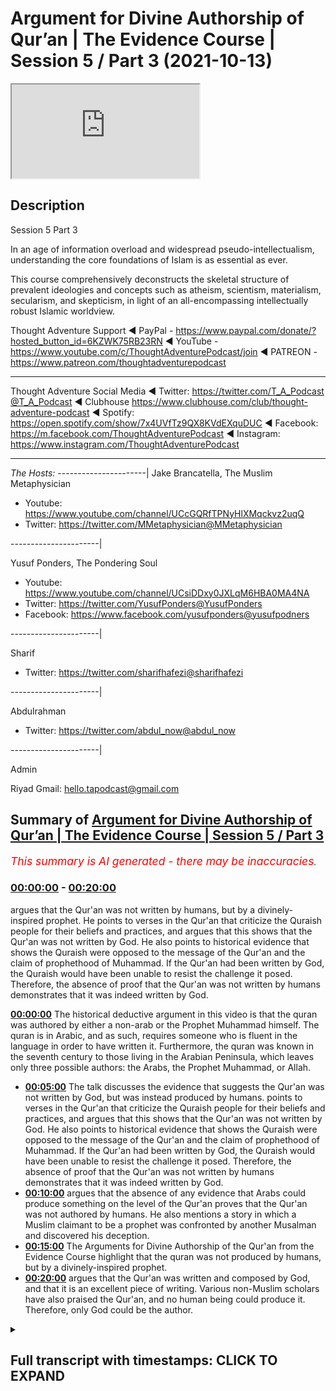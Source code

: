 # Argument for Divine Authorship of Qur’an | The Evidence Course | Session 5 / Part 3 (2021-10-13)

<iframe loading='lazy' src='https://www.youtube.com/embed/cVNx4Ubq1Dw'></iframe>

## Description

Session 5 Part 3

In an age of information overload and widespread pseudo-intellectualism, understanding the core foundations of Islam is as essential as ever. 

This course comprehensively deconstructs the skeletal structure of prevalent ideologies and concepts such as atheism, scientism, materialism, secularism, and skepticism, in light of an all-encompassing intellectually robust Islamic worldview.

Thought Adventure Support
◄ PayPal - https://www.paypal.com/donate/?hosted_button_id=6KZWK75RB23RN 
◄ YouTube - https://www.youtube.com/c/ThoughtAdventurePodcast/join
◄ PATREON - https://www.patreon.com/thoughtadventurepodcast
____________________________________________________________________

Thought Adventure Social Media
◄ Twitter: https://twitter.com/T_A_Podcast​​@T_A_Podcast
◄ Clubhouse https://www.clubhouse.com/club/thought-adventure-podcast
◄ Spotify: https://open.spotify.com/show/7x4UVfTz9QX8KVdEXquDUC
◄ Facebook: https://m.facebook.com/ThoughtAdventurePodcast
◄ Instagram: https://www.instagram.com/ThoughtAdventurePodcast​

----------------------------------------------------------------

*The Hosts:*
----------------------|
Jake Brancatella, The Muslim Metaphysician

- Youtube: https://www.youtube.com/channel/UCcGQRfTPNyHlXMqckvz2uqQ
- Twitter:  https://twitter.com/MMetaphysician​​@MMetaphysician

----------------------|

Yusuf Ponders, The Pondering Soul

- Youtube: https://www.youtube.com/channel/UCsiDDxy0JXLqM6HBA0MA4NA
- Twitter: https://twitter.com/YusufPonders​​@YusufPonders
- Facebook: https://www.facebook.com/yusufponders​@yusufpodners

----------------------|

Sharif

- Twitter: https://twitter.com/sharifhafezi​​@sharifhafezi

----------------------|

Abdulrahman

- Twitter: https://twitter.com/abdul_now​@abdul_now

----------------------|

Admin

Riyad 
Gmail: hello.tapodcast@gmail.com

## Summary of [Argument for Divine Authorship of Qur’an | The Evidence Course | Session 5 / Part 3](https://www.youtube.com/watch?v=cVNx4Ubq1Dw)


*<span style="color:red; font-size:125%">This summary is AI generated - there may be inaccuracies</span>. [](/)*

### [00:00:00](https://www.youtube.com/watch?v=cVNx4Ubq1Dw&t=0) - [00:20:00](https://www.youtube.com/watch?v=cVNx4Ubq1Dw&t=1200)

argues that the Qur'an was not written by humans, but by a divinely-inspired prophet. He points to verses in the Qur'an that criticize the Quraish people for their beliefs and practices, and argues that this shows that the Qur'an was not written by God. He also points to historical evidence that shows the Quraish were opposed to the message of the Qur'an and the claim of prophethood of Muhammad. If the Qur'an had been written by God, the Quraish would have been unable to resist the challenge it posed. Therefore, the absence of proof that the Qur'an was not written by humans demonstrates that it was indeed written by God.

**[00:00:00](https://www.youtube.com/watch?v=cVNx4Ubq1Dw&t=0)** The historical deductive argument in this video is that the quran was authored by either a non-arab or the Prophet Muhammad himself. The quran is in Arabic, and as such, requires someone who is fluent in the language in order to have written it. Furthermore, the quran was known in the seventh century to those living in the Arabian Peninsula, which leaves only three possible authors: the Arabs, the Prophet Muhammad, or Allah.
* **[00:05:00](https://www.youtube.com/watch?v=cVNx4Ubq1Dw&t=300)** The talk discusses the evidence that suggests the Qur'an was not written by God, but was instead produced by humans. points to verses in the Qur'an that criticize the Quraish people for their beliefs and practices, and argues that this shows that the Qur'an was not written by God. He also points to historical evidence that shows the Quraish were opposed to the message of the Qur'an and the claim of prophethood of Muhammad. If the Qur'an had been written by God, the Quraish would have been unable to resist the challenge it posed. Therefore, the absence of proof that the Qur'an was not written by humans demonstrates that it was indeed written by God.
* **[00:10:00](https://www.youtube.com/watch?v=cVNx4Ubq1Dw&t=600)** argues that the absence of any evidence that Arabs could produce something on the level of the Qur'an proves that the Qur'an was not authored by humans. He also mentions a story in which a Muslim claimant to be a prophet was confronted by another Musalman and discovered his deception.
* **[00:15:00](https://www.youtube.com/watch?v=cVNx4Ubq1Dw&t=900)** The Arguments for Divine Authorship of the Qur'an from the Evidence Course highlight that the quran was not produced by humans, but by a divinely-inspired prophet.
* **[00:20:00](https://www.youtube.com/watch?v=cVNx4Ubq1Dw&t=1200)** argues that the Qur'an was written and composed by God, and that it is an excellent piece of writing. Various non-Muslim scholars have also praised the Qur'an, and no human being could produce it. Therefore, only God could be the author.

<details><summary><h2>Full transcript with timestamps: CLICK TO EXPAND</h2></summary>

[0:00:14](https://youtu.be/cVNx4Ubq1Dw?t=14) we're going to look at the historical  
[0:00:16](https://youtu.be/cVNx4Ubq1Dw?t=16) deductive arguments understanding who  
[0:00:19](https://youtu.be/cVNx4Ubq1Dw?t=19) could have been the author of the quran  
[0:00:22](https://youtu.be/cVNx4Ubq1Dw?t=22) so one question that may remain  
[0:00:25](https://youtu.be/cVNx4Ubq1Dw?t=25) is whether the assessment of the quranic  
[0:00:26](https://youtu.be/cVNx4Ubq1Dw?t=26) linguistic mural miracle the marajasa  
[0:00:30](https://youtu.be/cVNx4Ubq1Dw?t=30) can be ascertained by a non-arabic  
[0:00:32](https://youtu.be/cVNx4Ubq1Dw?t=32) speaker  
[0:00:33](https://youtu.be/cVNx4Ubq1Dw?t=33) so in the previous video we explained in  
[0:00:35](https://youtu.be/cVNx4Ubq1Dw?t=35) a little detail  
[0:00:37](https://youtu.be/cVNx4Ubq1Dw?t=37) briefly covering the subject area about  
[0:00:39](https://youtu.be/cVNx4Ubq1Dw?t=39) how there are objective ways to analyze  
[0:00:42](https://youtu.be/cVNx4Ubq1Dw?t=42) the quranic composition but ultimately  
[0:00:45](https://youtu.be/cVNx4Ubq1Dw?t=45) this can only be assessed by those who  
[0:00:46](https://youtu.be/cVNx4Ubq1Dw?t=46) are capable in arabic language  
[0:00:49](https://youtu.be/cVNx4Ubq1Dw?t=49) so now we want to look at this  
[0:00:51](https://youtu.be/cVNx4Ubq1Dw?t=51) from a historical deductive argument in  
[0:00:54](https://youtu.be/cVNx4Ubq1Dw?t=54) order to demonstrate from a historical  
[0:00:57](https://youtu.be/cVNx4Ubq1Dw?t=57) analysis that the quran was truly a  
[0:00:59](https://youtu.be/cVNx4Ubq1Dw?t=59) revelation from allah  
[0:01:02](https://youtu.be/cVNx4Ubq1Dw?t=62) and that therefore a non-arab can look  
[0:01:04](https://youtu.be/cVNx4Ubq1Dw?t=64) at the history and understand and come  
[0:01:06](https://youtu.be/cVNx4Ubq1Dw?t=66) to the conclusion that this is indeed a  
[0:01:09](https://youtu.be/cVNx4Ubq1Dw?t=69) sign or miracle from allah  
[0:01:12](https://youtu.be/cVNx4Ubq1Dw?t=72) the essence of this argument is summed  
[0:01:14](https://youtu.be/cVNx4Ubq1Dw?t=74) up by understanding that and this is  
[0:01:17](https://youtu.be/cVNx4Ubq1Dw?t=77) really important  
[0:01:18](https://youtu.be/cVNx4Ubq1Dw?t=78) if you have will to perform an action so  
[0:01:21](https://youtu.be/cVNx4Ubq1Dw?t=81) if you have this intention this desire  
[0:01:23](https://youtu.be/cVNx4Ubq1Dw?t=83) this drive to perform the action if you  
[0:01:25](https://youtu.be/cVNx4Ubq1Dw?t=85) have the will to perform an action  
[0:01:27](https://youtu.be/cVNx4Ubq1Dw?t=87) and secondly  
[0:01:29](https://youtu.be/cVNx4Ubq1Dw?t=89) you have the capability of doing the  
[0:01:32](https://youtu.be/cVNx4Ubq1Dw?t=92) action  
[0:01:33](https://youtu.be/cVNx4Ubq1Dw?t=93) then what will inevitably follow  
[0:01:36](https://youtu.be/cVNx4Ubq1Dw?t=96) the action so if you have will plus  
[0:01:38](https://youtu.be/cVNx4Ubq1Dw?t=98) capability equals the action that's the  
[0:01:40](https://youtu.be/cVNx4Ubq1Dw?t=100) point that you know we need to remember  
[0:01:42](https://youtu.be/cVNx4Ubq1Dw?t=102) and think about throughout this video  
[0:01:45](https://youtu.be/cVNx4Ubq1Dw?t=105) we know that the quran  
[0:01:48](https://youtu.be/cVNx4Ubq1Dw?t=108) was the first was first known to  
[0:01:49](https://youtu.be/cVNx4Ubq1Dw?t=109) humanity in the seventh century so you  
[0:01:51](https://youtu.be/cVNx4Ubq1Dw?t=111) know if we go back every generation from  
[0:01:53](https://youtu.be/cVNx4Ubq1Dw?t=113) our generation people mentioned the  
[0:01:55](https://youtu.be/cVNx4Ubq1Dw?t=115) quran  
[0:01:56](https://youtu.be/cVNx4Ubq1Dw?t=116) previous one the previous one and so on  
[0:01:58](https://youtu.be/cVNx4Ubq1Dw?t=118) so forth and you go back throughout the  
[0:02:00](https://youtu.be/cVNx4Ubq1Dw?t=120) whole of the centuries they all referred  
[0:02:02](https://youtu.be/cVNx4Ubq1Dw?t=122) to a book that the muslims believed in  
[0:02:03](https://youtu.be/cVNx4Ubq1Dw?t=123) called the quran up until the 7th  
[0:02:05](https://youtu.be/cVNx4Ubq1Dw?t=125) century you go before the seventh  
[0:02:07](https://youtu.be/cVNx4Ubq1Dw?t=127) century no mention of quran after the  
[0:02:09](https://youtu.be/cVNx4Ubq1Dw?t=129) seventh century they start to mention  
[0:02:10](https://youtu.be/cVNx4Ubq1Dw?t=130) the quran  
[0:02:12](https://youtu.be/cVNx4Ubq1Dw?t=132) so the question is secondly we also know  
[0:02:15](https://youtu.be/cVNx4Ubq1Dw?t=135) that the quran was known to the people  
[0:02:17](https://youtu.be/cVNx4Ubq1Dw?t=137) of the arabian peninsula in peninsula in  
[0:02:20](https://youtu.be/cVNx4Ubq1Dw?t=140) the second in the seventh century  
[0:02:23](https://youtu.be/cVNx4Ubq1Dw?t=143) so we have ample air testimonial  
[0:02:25](https://youtu.be/cVNx4Ubq1Dw?t=145) evidence to demonstrate you know  
[0:02:27](https://youtu.be/cVNx4Ubq1Dw?t=147) historical evidence narrations you know  
[0:02:30](https://youtu.be/cVNx4Ubq1Dw?t=150) even written evidence that the quran in  
[0:02:33](https://youtu.be/cVNx4Ubq1Dw?t=153) the seventh century was revealed or was  
[0:02:35](https://youtu.be/cVNx4Ubq1Dw?t=155) was known to those people in the arabian  
[0:02:37](https://youtu.be/cVNx4Ubq1Dw?t=157) peninsula so the question we're going to  
[0:02:40](https://youtu.be/cVNx4Ubq1Dw?t=160) look at is in the seventh century  
[0:02:44](https://youtu.be/cVNx4Ubq1Dw?t=164) in the arab arabian peninsula the hijas  
[0:02:47](https://youtu.be/cVNx4Ubq1Dw?t=167) who could have been the possible author  
[0:02:49](https://youtu.be/cVNx4Ubq1Dw?t=169) of the quran  
[0:02:50](https://youtu.be/cVNx4Ubq1Dw?t=170) well we have four possible authors  
[0:02:52](https://youtu.be/cVNx4Ubq1Dw?t=172) one it could be a non-arab  
[0:02:55](https://youtu.be/cVNx4Ubq1Dw?t=175) or the non-arabs  
[0:02:57](https://youtu.be/cVNx4Ubq1Dw?t=177) secondly it could be the arabs who  
[0:02:59](https://youtu.be/cVNx4Ubq1Dw?t=179) produced the quran  
[0:03:00](https://youtu.be/cVNx4Ubq1Dw?t=180) thirdly it could be the prophet muhammad  
[0:03:02](https://youtu.be/cVNx4Ubq1Dw?t=182) sallallahu alaihi wasallam or fourthly  
[0:03:06](https://youtu.be/cVNx4Ubq1Dw?t=186) it could be allah  
[0:03:08](https://youtu.be/cVNx4Ubq1Dw?t=188) these are the only four possible authors  
[0:03:10](https://youtu.be/cVNx4Ubq1Dw?t=190) of the quran within the seventh century  
[0:03:13](https://youtu.be/cVNx4Ubq1Dw?t=193) in the arabian peninsula  
[0:03:15](https://youtu.be/cVNx4Ubq1Dw?t=195) where we can easily discount that the  
[0:03:17](https://youtu.be/cVNx4Ubq1Dw?t=197) non-arabs could have been the author of  
[0:03:19](https://youtu.be/cVNx4Ubq1Dw?t=199) the quran the quran is in arabic and  
[0:03:22](https://youtu.be/cVNx4Ubq1Dw?t=202) thus requires someone who is aware of  
[0:03:24](https://youtu.be/cVNx4Ubq1Dw?t=204) the arabic language is an obvious point  
[0:03:26](https://youtu.be/cVNx4Ubq1Dw?t=206) plus living in the arabian peninsula in  
[0:03:29](https://youtu.be/cVNx4Ubq1Dw?t=209) the 7th century so a non-arab by  
[0:03:31](https://youtu.be/cVNx4Ubq1Dw?t=211) definition who doesn't know arabic yeah  
[0:03:33](https://youtu.be/cVNx4Ubq1Dw?t=213) will not be the author of this the quran  
[0:03:37](https://youtu.be/cVNx4Ubq1Dw?t=217) this now leaves us with three possible  
[0:03:39](https://youtu.be/cVNx4Ubq1Dw?t=219) authors  
[0:03:40](https://youtu.be/cVNx4Ubq1Dw?t=220) for the quran well could the quran have  
[0:03:44](https://youtu.be/cVNx4Ubq1Dw?t=224) been produced by the arabs of that time  
[0:03:47](https://youtu.be/cVNx4Ubq1Dw?t=227) we know that the arabs were experts in  
[0:03:49](https://youtu.be/cVNx4Ubq1Dw?t=229) the arabic language  
[0:03:51](https://youtu.be/cVNx4Ubq1Dw?t=231) we mentioned in the previous videos that  
[0:03:53](https://youtu.be/cVNx4Ubq1Dw?t=233) the arabs prized language to a high  
[0:03:55](https://youtu.be/cVNx4Ubq1Dw?t=235) degree  
[0:03:56](https://youtu.be/cVNx4Ubq1Dw?t=236) composition of poetry was the method of  
[0:03:58](https://youtu.be/cVNx4Ubq1Dw?t=238) preserving their history they held  
[0:04:00](https://youtu.be/cVNx4Ubq1Dw?t=240) competitions over who produced the best  
[0:04:02](https://youtu.be/cVNx4Ubq1Dw?t=242) poetry  
[0:04:03](https://youtu.be/cVNx4Ubq1Dw?t=243) they had specialist poetry judges who  
[0:04:06](https://youtu.be/cVNx4Ubq1Dw?t=246) could adjudicate the verses that were  
[0:04:08](https://youtu.be/cVNx4Ubq1Dw?t=248) being produced they'd be specially  
[0:04:10](https://youtu.be/cVNx4Ubq1Dw?t=250) allocated areas in place like mecca in  
[0:04:13](https://youtu.be/cVNx4Ubq1Dw?t=253) the the market places where poets would  
[0:04:15](https://youtu.be/cVNx4Ubq1Dw?t=255) you know  
[0:04:16](https://youtu.be/cVNx4Ubq1Dw?t=256) gather the people and start reciting  
[0:04:18](https://youtu.be/cVNx4Ubq1Dw?t=258) poetry and the best of them would  
[0:04:20](https://youtu.be/cVNx4Ubq1Dw?t=260) achieve wealth and fame  
[0:04:22](https://youtu.be/cVNx4Ubq1Dw?t=262) they'd even send their children into the  
[0:04:24](https://youtu.be/cVNx4Ubq1Dw?t=264) desert in order to preserve and develop  
[0:04:26](https://youtu.be/cVNx4Ubq1Dw?t=266) the arabic language so they would send  
[0:04:28](https://youtu.be/cVNx4Ubq1Dw?t=268) them to the bedouin tribes and the  
[0:04:30](https://youtu.be/cVNx4Ubq1Dw?t=270) bedouin tribes would raise their  
[0:04:31](https://youtu.be/cVNx4Ubq1Dw?t=271) children in order one of the reasons why  
[0:04:33](https://youtu.be/cVNx4Ubq1Dw?t=273) was to preserve the arabic language to  
[0:04:35](https://youtu.be/cVNx4Ubq1Dw?t=275) make the arabic language strong and pure  
[0:04:38](https://youtu.be/cVNx4Ubq1Dw?t=278) before they come back into the cities  
[0:04:39](https://youtu.be/cVNx4Ubq1Dw?t=279) and towns  
[0:04:41](https://youtu.be/cVNx4Ubq1Dw?t=281) and we know through multiple testimonial  
[0:04:43](https://youtu.be/cVNx4Ubq1Dw?t=283) evidence about how important language  
[0:04:45](https://youtu.be/cVNx4Ubq1Dw?t=285) was to their arabs and how they would  
[0:04:47](https://youtu.be/cVNx4Ubq1Dw?t=287) produce great works of poachers as i  
[0:04:48](https://youtu.be/cVNx4Ubq1Dw?t=288) mentioned  
[0:04:49](https://youtu.be/cVNx4Ubq1Dw?t=289) you know for example an example of this  
[0:04:52](https://youtu.be/cVNx4Ubq1Dw?t=292) is the famous le cat the more alike are  
[0:04:55](https://youtu.be/cVNx4Ubq1Dw?t=295) the seven hanging poems that were  
[0:04:58](https://youtu.be/cVNx4Ubq1Dw?t=298) hung inside the kaaba they were  
[0:04:59](https://youtu.be/cVNx4Ubq1Dw?t=299) considered the best of the best poetry  
[0:05:02](https://youtu.be/cVNx4Ubq1Dw?t=302) they were the standard by which you  
[0:05:03](https://youtu.be/cVNx4Ubq1Dw?t=303) would judge other poems uh and poetry uh  
[0:05:07](https://youtu.be/cVNx4Ubq1Dw?t=307) against  
[0:05:09](https://youtu.be/cVNx4Ubq1Dw?t=309) so we certainly can consider the arabs  
[0:05:11](https://youtu.be/cVNx4Ubq1Dw?t=311) had a high degree of capability in the  
[0:05:13](https://youtu.be/cVNx4Ubq1Dw?t=313) language there were the experts secondly  
[0:05:16](https://youtu.be/cVNx4Ubq1Dw?t=316) we also know that the arabs were  
[0:05:18](https://youtu.be/cVNx4Ubq1Dw?t=318) challenged by the beliefs  
[0:05:20](https://youtu.be/cVNx4Ubq1Dw?t=320) and the linguistic miracle of the quran  
[0:05:23](https://youtu.be/cVNx4Ubq1Dw?t=323) the arabs were pagan polytheists they  
[0:05:25](https://youtu.be/cVNx4Ubq1Dw?t=325) worshipped many idols they saw  
[0:05:27](https://youtu.be/cVNx4Ubq1Dw?t=327) monotheistic message of the quran as a  
[0:05:29](https://youtu.be/cVNx4Ubq1Dw?t=329) direct challenge to their belief values  
[0:05:32](https://youtu.be/cVNx4Ubq1Dw?t=332) and practices  
[0:05:34](https://youtu.be/cVNx4Ubq1Dw?t=334) furthermore some of their practices was  
[0:05:37](https://youtu.be/cVNx4Ubq1Dw?t=337) severely criticized within the quran and  
[0:05:39](https://youtu.be/cVNx4Ubq1Dw?t=339) the sunnah and the examples and the  
[0:05:41](https://youtu.be/cVNx4Ubq1Dw?t=341) statements of the prophet sallallahu  
[0:05:43](https://youtu.be/cVNx4Ubq1Dw?t=343) alaihi wasallam for example the way they  
[0:05:45](https://youtu.be/cVNx4Ubq1Dw?t=345) buried the daughters alive the way the  
[0:05:47](https://youtu.be/cVNx4Ubq1Dw?t=347) rich and the powerful of mecca known as  
[0:05:49](https://youtu.be/cVNx4Ubq1Dw?t=349) the quraish they were criticized for  
[0:05:51](https://youtu.be/cVNx4Ubq1Dw?t=351) their exploitative practices like the  
[0:05:53](https://youtu.be/cVNx4Ubq1Dw?t=353) way they treated  
[0:05:55](https://youtu.be/cVNx4Ubq1Dw?t=355) the weak the poor the orphans or the  
[0:05:58](https://youtu.be/cVNx4Ubq1Dw?t=358) slaves at that time how tribalism was  
[0:06:00](https://youtu.be/cVNx4Ubq1Dw?t=360) rampant within society that created war  
[0:06:02](https://youtu.be/cVNx4Ubq1Dw?t=362) and division all the economic  
[0:06:04](https://youtu.be/cVNx4Ubq1Dw?t=364) malpractices and the cheating in the  
[0:06:06](https://youtu.be/cVNx4Ubq1Dw?t=366) marketplace places  
[0:06:08](https://youtu.be/cVNx4Ubq1Dw?t=368) so the quran criticized all this this  
[0:06:10](https://youtu.be/cVNx4Ubq1Dw?t=370) was part of the message of islam it  
[0:06:11](https://youtu.be/cVNx4Ubq1Dw?t=371) shook the society the quran also  
[0:06:14](https://youtu.be/cVNx4Ubq1Dw?t=374) criticized the corrupt leadership of  
[0:06:16](https://youtu.be/cVNx4Ubq1Dw?t=376) quraish by name like abu lahab or others  
[0:06:19](https://youtu.be/cVNx4Ubq1Dw?t=379) by implication like  
[0:06:22](https://youtu.be/cVNx4Ubq1Dw?t=382) or abu jahl and others so the quran was  
[0:06:25](https://youtu.be/cVNx4Ubq1Dw?t=385) revealed to a people held beliefs values  
[0:06:27](https://youtu.be/cVNx4Ubq1Dw?t=387) and practices that were severely  
[0:06:29](https://youtu.be/cVNx4Ubq1Dw?t=389) criticized  
[0:06:30](https://youtu.be/cVNx4Ubq1Dw?t=390) it wasn't surprising then that the  
[0:06:32](https://youtu.be/cVNx4Ubq1Dw?t=392) people in particular the powerful elite  
[0:06:36](https://youtu.be/cVNx4Ubq1Dw?t=396) in mecca and the arabian peninsula  
[0:06:38](https://youtu.be/cVNx4Ubq1Dw?t=398) opposed the message of the quran and the  
[0:06:41](https://youtu.be/cVNx4Ubq1Dw?t=401) the claim of prophethood of the prophet  
[0:06:43](https://youtu.be/cVNx4Ubq1Dw?t=403) muhammad sallallahu alaihi wasallam and  
[0:06:45](https://youtu.be/cVNx4Ubq1Dw?t=405) they oppose the prophet we know this  
[0:06:47](https://youtu.be/cVNx4Ubq1Dw?t=407) from the the historical narratives and  
[0:06:50](https://youtu.be/cVNx4Ubq1Dw?t=410) historical narrations they slandered the  
[0:06:52](https://youtu.be/cVNx4Ubq1Dw?t=412) prophet sallam they attacked the prophet  
[0:06:54](https://youtu.be/cVNx4Ubq1Dw?t=414) sallallahu alaihi wasallam they attacked  
[0:06:56](https://youtu.be/cVNx4Ubq1Dw?t=416) tortured and killed the companions  
[0:06:58](https://youtu.be/cVNx4Ubq1Dw?t=418) around the prophet sallallahu alaihi  
[0:06:59](https://youtu.be/cVNx4Ubq1Dw?t=419) wasallam they boycotted the prophet  
[0:07:01](https://youtu.be/cVNx4Ubq1Dw?t=421) sallallahu alaihi wasallam and his  
[0:07:02](https://youtu.be/cVNx4Ubq1Dw?t=422) followers in mecca and they even  
[0:07:04](https://youtu.be/cVNx4Ubq1Dw?t=424) conspired in the end before his  
[0:07:06](https://youtu.be/cVNx4Ubq1Dw?t=426) immigration uh to assassinate the sallam  
[0:07:10](https://youtu.be/cVNx4Ubq1Dw?t=430) later on when the prophet sallam you  
[0:07:12](https://youtu.be/cVNx4Ubq1Dw?t=432) know established an islamic state in  
[0:07:14](https://youtu.be/cVNx4Ubq1Dw?t=434) medina they send their armies to fight  
[0:07:16](https://youtu.be/cVNx4Ubq1Dw?t=436) against apostle and islam to stop islam  
[0:07:20](https://youtu.be/cVNx4Ubq1Dw?t=440) and the message  
[0:07:21](https://youtu.be/cVNx4Ubq1Dw?t=441) of the quran so what does this tell us  
[0:07:24](https://youtu.be/cVNx4Ubq1Dw?t=444) it tells us there was clearly a will  
[0:07:28](https://youtu.be/cVNx4Ubq1Dw?t=448) a desire to see islam destroyed  
[0:07:31](https://youtu.be/cVNx4Ubq1Dw?t=451) the quran only challenged the quraysh in  
[0:07:33](https://youtu.be/cVNx4Ubq1Dw?t=453) the arab society's beliefs values but  
[0:07:35](https://youtu.be/cVNx4Ubq1Dw?t=455) also made an audacious claim  
[0:07:38](https://youtu.be/cVNx4Ubq1Dw?t=458) about how to destroy islam how to  
[0:07:41](https://youtu.be/cVNx4Ubq1Dw?t=461) challenge the quran and refute the  
[0:07:44](https://youtu.be/cVNx4Ubq1Dw?t=464) prophethood of the prophet sallallahu  
[0:07:46](https://youtu.be/cVNx4Ubq1Dw?t=466) alaihi wasallam so the quran is turning  
[0:07:48](https://youtu.be/cVNx4Ubq1Dw?t=468) around and saying well if you don't  
[0:07:49](https://youtu.be/cVNx4Ubq1Dw?t=469) believe that this book  
[0:07:51](https://youtu.be/cVNx4Ubq1Dw?t=471) is in revelation then produce one surah  
[0:07:55](https://youtu.be/cVNx4Ubq1Dw?t=475) like it and we know that the shortest  
[0:07:57](https://youtu.be/cVNx4Ubq1Dw?t=477) surah of the quran  
[0:08:01](https://youtu.be/cVNx4Ubq1Dw?t=481) three sentences long that's all  
[0:08:03](https://youtu.be/cVNx4Ubq1Dw?t=483) this is all they had to produce three  
[0:08:06](https://youtu.be/cVNx4Ubq1Dw?t=486) sentences that match the eloquence of  
[0:08:08](https://youtu.be/cVNx4Ubq1Dw?t=488) the quran using the rules of the ballara  
[0:08:11](https://youtu.be/cVNx4Ubq1Dw?t=491) known to the arabs at the time at least  
[0:08:13](https://youtu.be/cVNx4Ubq1Dw?t=493) implicitly and as a result they would  
[0:08:16](https://youtu.be/cVNx4Ubq1Dw?t=496) have demonstrated that the quran is not  
[0:08:18](https://youtu.be/cVNx4Ubq1Dw?t=498) inimitable is not miraculous but was  
[0:08:21](https://youtu.be/cVNx4Ubq1Dw?t=501) within human production and therefore  
[0:08:23](https://youtu.be/cVNx4Ubq1Dw?t=503) was not from allah  
[0:08:26](https://youtu.be/cVNx4Ubq1Dw?t=506) so it's a bold challenge that the quran  
[0:08:28](https://youtu.be/cVNx4Ubq1Dw?t=508) allah is making  
[0:08:30](https://youtu.be/cVNx4Ubq1Dw?t=510) you know and so it becomes very  
[0:08:33](https://youtu.be/cVNx4Ubq1Dw?t=513) easy in our minds to realize that hold  
[0:08:35](https://youtu.be/cVNx4Ubq1Dw?t=515) on  
[0:08:36](https://youtu.be/cVNx4Ubq1Dw?t=516) if they had that strong desire to  
[0:08:38](https://youtu.be/cVNx4Ubq1Dw?t=518) destroy islam  
[0:08:39](https://youtu.be/cVNx4Ubq1Dw?t=519) and they had the capability in the  
[0:08:41](https://youtu.be/cVNx4Ubq1Dw?t=521) arabic language but they did not produce  
[0:08:44](https://youtu.be/cVNx4Ubq1Dw?t=524) the verse the surah of quran like also a  
[0:08:48](https://youtu.be/cVNx4Ubq1Dw?t=528) surah like the quran three sentences  
[0:08:51](https://youtu.be/cVNx4Ubq1Dw?t=531) like a surah of  
[0:08:52](https://youtu.be/cVNx4Ubq1Dw?t=532) quran then it demonstrates that actually  
[0:08:57](https://youtu.be/cVNx4Ubq1Dw?t=537) you know there was there's something  
[0:08:59](https://youtu.be/cVNx4Ubq1Dw?t=539) here  
[0:09:00](https://youtu.be/cVNx4Ubq1Dw?t=540) maybe they didn't have the capability to  
[0:09:02](https://youtu.be/cVNx4Ubq1Dw?t=542) produce it  
[0:09:03](https://youtu.be/cVNx4Ubq1Dw?t=543) romani who was a 10th century scholar  
[0:09:05](https://youtu.be/cVNx4Ubq1Dw?t=545) stated the inimitability of the quran is  
[0:09:08](https://youtu.be/cVNx4Ubq1Dw?t=548) manifested by the fact that despite a  
[0:09:10](https://youtu.be/cVNx4Ubq1Dw?t=550) huge number of claimants and a dire need  
[0:09:13](https://youtu.be/cVNx4Ubq1Dw?t=553) to respond the challenge was never taken  
[0:09:15](https://youtu.be/cVNx4Ubq1Dw?t=555) up it was never met  
[0:09:17](https://youtu.be/cVNx4Ubq1Dw?t=557) if then they met the challenge if so if  
[0:09:20](https://youtu.be/cVNx4Ubq1Dw?t=560) they actually did meet the challenge of  
[0:09:21](https://youtu.be/cVNx4Ubq1Dw?t=561) the quran  
[0:09:23](https://youtu.be/cVNx4Ubq1Dw?t=563) it would be clear  
[0:09:26](https://youtu.be/cVNx4Ubq1Dw?t=566) that with their desire to destroy islam  
[0:09:28](https://youtu.be/cVNx4Ubq1Dw?t=568) they would have spread this  
[0:09:30](https://youtu.be/cVNx4Ubq1Dw?t=570) far and wide across the arabian  
[0:09:31](https://youtu.be/cVNx4Ubq1Dw?t=571) peninsula we have met the challenge of  
[0:09:34](https://youtu.be/cVNx4Ubq1Dw?t=574) the quran we have imitated something  
[0:09:35](https://youtu.be/cVNx4Ubq1Dw?t=575) like a surah of the quran  
[0:09:38](https://youtu.be/cVNx4Ubq1Dw?t=578) so therefore  
[0:09:40](https://youtu.be/cVNx4Ubq1Dw?t=580) you know it's a simple it's a simple but  
[0:09:42](https://youtu.be/cVNx4Ubq1Dw?t=582) profound point but if we can say that  
[0:09:45](https://youtu.be/cVNx4Ubq1Dw?t=585) if we say that the absence of proof  
[0:09:48](https://youtu.be/cVNx4Ubq1Dw?t=588) or the absence of the proof of of  
[0:09:50](https://youtu.be/cVNx4Ubq1Dw?t=590) something that challenges the quran has  
[0:09:52](https://youtu.be/cVNx4Ubq1Dw?t=592) been met hasn't been met  
[0:09:54](https://youtu.be/cVNx4Ubq1Dw?t=594) then there is proof for its absence let  
[0:09:56](https://youtu.be/cVNx4Ubq1Dw?t=596) me just rephrase that  
[0:09:58](https://youtu.be/cVNx4Ubq1Dw?t=598) the absence of proof is proof for its  
[0:10:01](https://youtu.be/cVNx4Ubq1Dw?t=601) absence what do i mean by this the  
[0:10:03](https://youtu.be/cVNx4Ubq1Dw?t=603) absence of the fact that there is  
[0:10:04](https://youtu.be/cVNx4Ubq1Dw?t=604) something that challenges the quran by  
[0:10:06](https://youtu.be/cVNx4Ubq1Dw?t=606) the best of the arabs is a proof that  
[0:10:09](https://youtu.be/cVNx4Ubq1Dw?t=609) the arabs could not challenge the quran  
[0:10:12](https://youtu.be/cVNx4Ubq1Dw?t=612) they wanted to destroy islam they had  
[0:10:14](https://youtu.be/cVNx4Ubq1Dw?t=614) the capability in arabic language they  
[0:10:16](https://youtu.be/cVNx4Ubq1Dw?t=616) had the desire but they didn't have the  
[0:10:19](https://youtu.be/cVNx4Ubq1Dw?t=619) ability to produce anything on the level  
[0:10:21](https://youtu.be/cVNx4Ubq1Dw?t=621) of the quran  
[0:10:23](https://youtu.be/cVNx4Ubq1Dw?t=623) so we can see therefore  
[0:10:36](https://youtu.be/cVNx4Ubq1Dw?t=636) he commented upon this point he said in  
[0:10:38](https://youtu.be/cVNx4Ubq1Dw?t=638) spite of their strong motivation on  
[0:10:40](https://youtu.be/cVNx4Ubq1Dw?t=640) account of their tribal pride and  
[0:10:42](https://youtu.be/cVNx4Ubq1Dw?t=642) opposition to islam and in spite of the  
[0:10:44](https://youtu.be/cVNx4Ubq1Dw?t=644) fact that meeting the challenge would  
[0:10:46](https://youtu.be/cVNx4Ubq1Dw?t=646) have been easier for them  
[0:10:48](https://youtu.be/cVNx4Ubq1Dw?t=648) than fighting the muslims like engaging  
[0:10:49](https://youtu.be/cVNx4Ubq1Dw?t=649) the muslims in battle as they did all  
[0:10:51](https://youtu.be/cVNx4Ubq1Dw?t=651) needs to lose eventually that all they  
[0:10:54](https://youtu.be/cVNx4Ubq1Dw?t=654) had to do is meet the challenges of  
[0:10:55](https://youtu.be/cVNx4Ubq1Dw?t=655) quran but they didn't and that is an  
[0:10:57](https://youtu.be/cVNx4Ubq1Dw?t=657) indication that they couldn't produce  
[0:11:00](https://youtu.be/cVNx4Ubq1Dw?t=660) something like the quran like i said if  
[0:11:02](https://youtu.be/cVNx4Ubq1Dw?t=662) you have will  
[0:11:04](https://youtu.be/cVNx4Ubq1Dw?t=664) either desire the intention to do  
[0:11:06](https://youtu.be/cVNx4Ubq1Dw?t=666) something and you have the capability  
[0:11:08](https://youtu.be/cVNx4Ubq1Dw?t=668) you're going to get an action if you  
[0:11:10](https://youtu.be/cVNx4Ubq1Dw?t=670) don't have an action  
[0:11:11](https://youtu.be/cVNx4Ubq1Dw?t=671) which in this situation is a replication  
[0:11:13](https://youtu.be/cVNx4Ubq1Dw?t=673) of the quran or something like the quran  
[0:11:16](https://youtu.be/cVNx4Ubq1Dw?t=676) but you do know you have the will  
[0:11:18](https://youtu.be/cVNx4Ubq1Dw?t=678) then what is missing in the equation  
[0:11:21](https://youtu.be/cVNx4Ubq1Dw?t=681) capability i the ability to produce  
[0:11:23](https://youtu.be/cVNx4Ubq1Dw?t=683) something like the quran  
[0:11:26](https://youtu.be/cVNx4Ubq1Dw?t=686) and we also know from various statements  
[0:11:28](https://youtu.be/cVNx4Ubq1Dw?t=688) from the arabs at the time that actually  
[0:11:30](https://youtu.be/cVNx4Ubq1Dw?t=690) testified to the superior nature of the  
[0:11:32](https://youtu.be/cVNx4Ubq1Dw?t=692) quranic language for example  
[0:11:36](https://youtu.be/cVNx4Ubq1Dw?t=696) you know he replied about the quran he  
[0:11:38](https://youtu.be/cVNx4Ubq1Dw?t=698) goes what can i possibly say there is  
[0:11:41](https://youtu.be/cVNx4Ubq1Dw?t=701) not a single man who is more  
[0:11:43](https://youtu.be/cVNx4Ubq1Dw?t=703) knowledgeable of poetry or prose than i  
[0:11:45](https://youtu.be/cVNx4Ubq1Dw?t=705) or even that of the jinn and by allah  
[0:11:48](https://youtu.be/cVNx4Ubq1Dw?t=708) what he says bears no resemblance to  
[0:11:50](https://youtu.be/cVNx4Ubq1Dw?t=710) these things by allah what he says i the  
[0:11:54](https://youtu.be/cVNx4Ubq1Dw?t=714) quran has a sweetness to it and a charm  
[0:11:56](https://youtu.be/cVNx4Ubq1Dw?t=716) upon it the highest part of it is  
[0:11:59](https://youtu.be/cVNx4Ubq1Dw?t=719) fruitful and the lowest part of it is  
[0:12:01](https://youtu.be/cVNx4Ubq1Dw?t=721) gushing forth with bounty it dominates  
[0:12:04](https://youtu.be/cVNx4Ubq1Dw?t=724) and cannot be dominated and it crushes  
[0:12:06](https://youtu.be/cVNx4Ubq1Dw?t=726) all that  
[0:12:07](https://youtu.be/cVNx4Ubq1Dw?t=727) is under  
[0:12:08](https://youtu.be/cVNx4Ubq1Dw?t=728) it so it should be also noted that  
[0:12:11](https://youtu.be/cVNx4Ubq1Dw?t=731) this quote from  
[0:12:14](https://youtu.be/cVNx4Ubq1Dw?t=734) who's testifying to the superiority of  
[0:12:15](https://youtu.be/cVNx4Ubq1Dw?t=735) the quran actually remained an ardent  
[0:12:18](https://youtu.be/cVNx4Ubq1Dw?t=738) opponent to the prophet sallallahu  
[0:12:19](https://youtu.be/cVNx4Ubq1Dw?t=739) alaihi wasallam he was one of the  
[0:12:21](https://youtu.be/cVNx4Ubq1Dw?t=741) leaders of the quraish but there were  
[0:12:24](https://youtu.be/cVNx4Ubq1Dw?t=744) other people  
[0:12:25](https://youtu.be/cVNx4Ubq1Dw?t=745) who were poets at that time like  
[0:12:27](https://youtu.be/cVNx4Ubq1Dw?t=747) atafailadosi  
[0:12:29](https://youtu.be/cVNx4Ubq1Dw?t=749) like  
[0:12:32](https://youtu.be/cVNx4Ubq1Dw?t=752) he was  
[0:12:34](https://youtu.be/cVNx4Ubq1Dw?t=754) he was one of those people who is one of  
[0:12:36](https://youtu.be/cVNx4Ubq1Dw?t=756) the authors of the seven of one of the  
[0:12:38](https://youtu.be/cVNx4Ubq1Dw?t=758) seven poems that was hanging in the  
[0:12:40](https://youtu.be/cVNx4Ubq1Dw?t=760) kaaba and yet when he heard sur tul  
[0:12:43](https://youtu.be/cVNx4Ubq1Dw?t=763) khalthar recited to him  
[0:12:46](https://youtu.be/cVNx4Ubq1Dw?t=766) he was shocked by and he embraced islam  
[0:12:48](https://youtu.be/cVNx4Ubq1Dw?t=768) similar to philadelphia in the story  
[0:12:50](https://youtu.be/cVNx4Ubq1Dw?t=770) about how when he heard the verse of  
[0:12:52](https://youtu.be/cVNx4Ubq1Dw?t=772) quran he was known for his language  
[0:12:54](https://youtu.be/cVNx4Ubq1Dw?t=774) poetry and education he embraced islam  
[0:12:57](https://youtu.be/cVNx4Ubq1Dw?t=777) or the story of um who after hearing the  
[0:12:59](https://youtu.be/cVNx4Ubq1Dw?t=779) first seven or so verses of surah taha  
[0:13:02](https://youtu.be/cVNx4Ubq1Dw?t=782) embraced islam  
[0:13:05](https://youtu.be/cVNx4Ubq1Dw?t=785) now someone might claim  
[0:13:07](https://youtu.be/cVNx4Ubq1Dw?t=787) why don't we uh  
[0:13:09](https://youtu.be/cVNx4Ubq1Dw?t=789) someone might claim that the reason why  
[0:13:11](https://youtu.be/cVNx4Ubq1Dw?t=791) we don't have  
[0:13:12](https://youtu.be/cVNx4Ubq1Dw?t=792) uh you know a verse is comparable to the  
[0:13:15](https://youtu.be/cVNx4Ubq1Dw?t=795) quran is because the muslims destroyed  
[0:13:17](https://youtu.be/cVNx4Ubq1Dw?t=797) all challenges against the quran  
[0:13:19](https://youtu.be/cVNx4Ubq1Dw?t=799) somebody came produced the child they  
[0:13:21](https://youtu.be/cVNx4Ubq1Dw?t=801) killed him off before he could spread it  
[0:13:23](https://youtu.be/cVNx4Ubq1Dw?t=803) but the quraysh  
[0:13:25](https://youtu.be/cVNx4Ubq1Dw?t=805) had 13 years  
[0:13:27](https://youtu.be/cVNx4Ubq1Dw?t=807) before the migration the hijrah of the  
[0:13:29](https://youtu.be/cVNx4Ubq1Dw?t=809) prophet sallallahu alaihi wasallam to  
[0:13:31](https://youtu.be/cVNx4Ubq1Dw?t=811) compose three sentences and spread that  
[0:13:34](https://youtu.be/cVNx4Ubq1Dw?t=814) message far and wide  
[0:13:36](https://youtu.be/cVNx4Ubq1Dw?t=816) that the quran has been matched  
[0:13:38](https://youtu.be/cVNx4Ubq1Dw?t=818) furthermore even when the sallam arrived  
[0:13:40](https://youtu.be/cVNx4Ubq1Dw?t=820) in medina to establish the first islamic  
[0:13:42](https://youtu.be/cVNx4Ubq1Dw?t=822) state meccan quraish still remains  
[0:13:44](https://youtu.be/cVNx4Ubq1Dw?t=824) strong and independent most of arabian  
[0:13:47](https://youtu.be/cVNx4Ubq1Dw?t=827) peninsula were still non-muslim  
[0:13:50](https://youtu.be/cVNx4Ubq1Dw?t=830) and therefore they had ample time and  
[0:13:52](https://youtu.be/cVNx4Ubq1Dw?t=832) opportunity to match the quran in fact  
[0:13:54](https://youtu.be/cVNx4Ubq1Dw?t=834) it was after eight years of the proxima  
[0:13:56](https://youtu.be/cVNx4Ubq1Dw?t=836) in medina did mecca open up to islam  
[0:14:02](https://youtu.be/cVNx4Ubq1Dw?t=842) and also we know that even towards the  
[0:14:04](https://youtu.be/cVNx4Ubq1Dw?t=844) end of the life of the prophet  
[0:14:05](https://youtu.be/cVNx4Ubq1Dw?t=845) sallallahu alaihi wasallam life in this  
[0:14:06](https://youtu.be/cVNx4Ubq1Dw?t=846) world  
[0:14:07](https://youtu.be/cVNx4Ubq1Dw?t=847) that there were people that came like  
[0:14:09](https://youtu.be/cVNx4Ubq1Dw?t=849) muslim of the liar or muslim from banu  
[0:14:12](https://youtu.be/cVNx4Ubq1Dw?t=852) hanifa tribe who also declared himself  
[0:14:14](https://youtu.be/cVNx4Ubq1Dw?t=854) the prophet and he began trying to  
[0:14:16](https://youtu.be/cVNx4Ubq1Dw?t=856) imitate the son by you know reciting  
[0:14:18](https://youtu.be/cVNx4Ubq1Dw?t=858) verses you know  
[0:14:20](https://youtu.be/cVNx4Ubq1Dw?t=860) and there's a famous story in which  
[0:14:24](https://youtu.be/cVNx4Ubq1Dw?t=864) he came to muslim and he asked muslim  
[0:14:28](https://youtu.be/cVNx4Ubq1Dw?t=868) you claim to be a prophet recite some  
[0:14:29](https://youtu.be/cVNx4Ubq1Dw?t=869) verses and i think you recite you know  
[0:14:32](https://youtu.be/cVNx4Ubq1Dw?t=872) some different narrations but one of the  
[0:14:34](https://youtu.be/cVNx4Ubq1Dw?t=874) narrations is  
[0:14:38](https://youtu.be/cVNx4Ubq1Dw?t=878) which basically means the elephant what  
[0:14:40](https://youtu.be/cVNx4Ubq1Dw?t=880) is the elephant what will make you  
[0:14:41](https://youtu.be/cVNx4Ubq1Dw?t=881) visualize the elephant it has a long  
[0:14:43](https://youtu.be/cVNx4Ubq1Dw?t=883) nose and a short tail  
[0:14:44](https://youtu.be/cVNx4Ubq1Dw?t=884) yeah and so ahmad ibn al-ass said  
[0:14:48](https://youtu.be/cVNx4Ubq1Dw?t=888) you know you know that i know that  
[0:14:50](https://youtu.be/cVNx4Ubq1Dw?t=890) you're a liar yeah that you're not  
[0:14:53](https://youtu.be/cVNx4Ubq1Dw?t=893) really a prophet so he they they were  
[0:14:55](https://youtu.be/cVNx4Ubq1Dw?t=895) people who actually went into other  
[0:14:57](https://youtu.be/cVNx4Ubq1Dw?t=897) areas within the arabian peninsula even  
[0:14:59](https://youtu.be/cVNx4Ubq1Dw?t=899) towards the end of the life of the party  
[0:15:00](https://youtu.be/cVNx4Ubq1Dw?t=900) some trying to spread their poetry and  
[0:15:02](https://youtu.be/cVNx4Ubq1Dw?t=902) this poetry became known but also it was  
[0:15:05](https://youtu.be/cVNx4Ubq1Dw?t=905) also a self-refuting  
[0:15:06](https://youtu.be/cVNx4Ubq1Dw?t=906) challenge they refuted them as having  
[0:15:09](https://youtu.be/cVNx4Ubq1Dw?t=909) anything that was inimitable  
[0:15:10](https://youtu.be/cVNx4Ubq1Dw?t=910) so we can see that there was sufficient  
[0:15:12](https://youtu.be/cVNx4Ubq1Dw?t=912) time and opportunity to ensure that if  
[0:15:15](https://youtu.be/cVNx4Ubq1Dw?t=915) the quraysh and the arabs were able to  
[0:15:16](https://youtu.be/cVNx4Ubq1Dw?t=916) match the quran they could have spread  
[0:15:18](https://youtu.be/cVNx4Ubq1Dw?t=918) it and spread this idea throughout the  
[0:15:20](https://youtu.be/cVNx4Ubq1Dw?t=920) arabian peninsula in fact this claim  
[0:15:23](https://youtu.be/cVNx4Ubq1Dw?t=923) that the victors could remove the  
[0:15:24](https://youtu.be/cVNx4Ubq1Dw?t=924) challenges not something we see when we  
[0:15:26](https://youtu.be/cVNx4Ubq1Dw?t=926) assess the reality when we look at the  
[0:15:28](https://youtu.be/cVNx4Ubq1Dw?t=928) reality we don't see this  
[0:15:30](https://youtu.be/cVNx4Ubq1Dw?t=930) there have been many occasions where  
[0:15:32](https://youtu.be/cVNx4Ubq1Dw?t=932) states have tried to destroy an idea but  
[0:15:34](https://youtu.be/cVNx4Ubq1Dw?t=934) it was just too difficult it's just too  
[0:15:36](https://youtu.be/cVNx4Ubq1Dw?t=936) held too much by too many people and too  
[0:15:38](https://youtu.be/cVNx4Ubq1Dw?t=938) strongly as we mentioned about the  
[0:15:40](https://youtu.be/cVNx4Ubq1Dw?t=940) soviet union who tried to remove  
[0:15:41](https://youtu.be/cVNx4Ubq1Dw?t=941) religion from the society but it was  
[0:15:43](https://youtu.be/cVNx4Ubq1Dw?t=943) held on to the people so even though  
[0:15:45](https://youtu.be/cVNx4Ubq1Dw?t=945) they tried to do by the force of the  
[0:15:47](https://youtu.be/cVNx4Ubq1Dw?t=947) state it still continued or even you  
[0:15:49](https://youtu.be/cVNx4Ubq1Dw?t=949) know during the  
[0:15:51](https://youtu.be/cVNx4Ubq1Dw?t=951) periods of certain times of the khilafah  
[0:15:53](https://youtu.be/cVNx4Ubq1Dw?t=953) where they try to adopt on the marathon  
[0:15:55](https://youtu.be/cVNx4Ubq1Dw?t=955) creed and they try to you know enforce  
[0:15:58](https://youtu.be/cVNx4Ubq1Dw?t=958) that creed it you know it didn't stop  
[0:16:00](https://youtu.be/cVNx4Ubq1Dw?t=960) people still adhering to the other  
[0:16:02](https://youtu.be/cVNx4Ubq1Dw?t=962) creeds so this idea that you know they  
[0:16:04](https://youtu.be/cVNx4Ubq1Dw?t=964) the muslims somehow achieved dominance  
[0:16:06](https://youtu.be/cVNx4Ubq1Dw?t=966) and destroyed it's just false it's just  
[0:16:07](https://youtu.be/cVNx4Ubq1Dw?t=967) not a correct and irrational concept  
[0:16:10](https://youtu.be/cVNx4Ubq1Dw?t=970) regards to that  
[0:16:12](https://youtu.be/cVNx4Ubq1Dw?t=972) and only that but also the islamic state  
[0:16:14](https://youtu.be/cVNx4Ubq1Dw?t=974) when it spread in the early period so  
[0:16:15](https://youtu.be/cVNx4Ubq1Dw?t=975) did the arabic language so when new  
[0:16:17](https://youtu.be/cVNx4Ubq1Dw?t=977) lands were opened up and many of these  
[0:16:19](https://youtu.be/cVNx4Ubq1Dw?t=979) new lands had a large number of  
[0:16:21](https://youtu.be/cVNx4Ubq1Dw?t=981) non-muslims  
[0:16:23](https://youtu.be/cVNx4Ubq1Dw?t=983) they also started to learn arabic so you  
[0:16:24](https://youtu.be/cVNx4Ubq1Dw?t=984) had non-muslims in these lands in the  
[0:16:27](https://youtu.be/cVNx4Ubq1Dw?t=987) arab arabic speaking lands who spoke  
[0:16:29](https://youtu.be/cVNx4Ubq1Dw?t=989) arabic who also had the access or the  
[0:16:31](https://youtu.be/cVNx4Ubq1Dw?t=991) ability to produce something like the  
[0:16:33](https://youtu.be/cVNx4Ubq1Dw?t=993) quran so yet but yet throughout the  
[0:16:36](https://youtu.be/cVNx4Ubq1Dw?t=996) whole of the islamic history all the  
[0:16:38](https://youtu.be/cVNx4Ubq1Dw?t=998) muslim history or 1400 years of the  
[0:16:40](https://youtu.be/cVNx4Ubq1Dw?t=1000) challenge we've not seen one single  
[0:16:42](https://youtu.be/cVNx4Ubq1Dw?t=1002) person being able to match it  
[0:16:45](https://youtu.be/cVNx4Ubq1Dw?t=1005) in a credible way  
[0:16:46](https://youtu.be/cVNx4Ubq1Dw?t=1006) so what we've demonstrated that not only  
[0:16:48](https://youtu.be/cVNx4Ubq1Dw?t=1008) were the arabs had a strong desire to  
[0:16:50](https://youtu.be/cVNx4Ubq1Dw?t=1010) destroy islam and had a very relatively  
[0:16:53](https://youtu.be/cVNx4Ubq1Dw?t=1013) simple way of doing it  
[0:16:54](https://youtu.be/cVNx4Ubq1Dw?t=1014) but we also showed that they didn't do  
[0:16:57](https://youtu.be/cVNx4Ubq1Dw?t=1017) it they were simply in unable to produce  
[0:16:59](https://youtu.be/cVNx4Ubq1Dw?t=1019) something like the quran  
[0:17:01](https://youtu.be/cVNx4Ubq1Dw?t=1021) so it's very clear  
[0:17:03](https://youtu.be/cVNx4Ubq1Dw?t=1023) did the arabs produce quran no of course  
[0:17:05](https://youtu.be/cVNx4Ubq1Dw?t=1025) they didn't so this now leaves the last  
[0:17:08](https://youtu.be/cVNx4Ubq1Dw?t=1028) two possibilities could it have been the  
[0:17:10](https://youtu.be/cVNx4Ubq1Dw?t=1030) prophet sallallahu alaihi wasallam or we  
[0:17:12](https://youtu.be/cVNx4Ubq1Dw?t=1032) can discount the prophet sallallahu as  
[0:17:14](https://youtu.be/cVNx4Ubq1Dw?t=1034) being the author of the quran one the  
[0:17:16](https://youtu.be/cVNx4Ubq1Dw?t=1036) prophetic son would recite the verses in  
[0:17:17](https://youtu.be/cVNx4Ubq1Dw?t=1037) response to various incidences at times  
[0:17:20](https://youtu.be/cVNx4Ubq1Dw?t=1040) of war you know in response to questions  
[0:17:23](https://youtu.be/cVNx4Ubq1Dw?t=1043) and response accusations and as soon as  
[0:17:25](https://youtu.be/cVNx4Ubq1Dw?t=1045) the prophet saw recited the verse the  
[0:17:28](https://youtu.be/cVNx4Ubq1Dw?t=1048) verse was now you know memorized  
[0:17:30](https://youtu.be/cVNx4Ubq1Dw?t=1050) understood heard and if you had made one  
[0:17:33](https://youtu.be/cVNx4Ubq1Dw?t=1053) single grammatical mistake in over 6 000  
[0:17:36](https://youtu.be/cVNx4Ubq1Dw?t=1056) verses it would have been easy to point  
[0:17:38](https://youtu.be/cVNx4Ubq1Dw?t=1058) it out it isn't you know i would say it  
[0:17:40](https://youtu.be/cVNx4Ubq1Dw?t=1060) was impossible to speak in a  
[0:17:43](https://youtu.be/cVNx4Ubq1Dw?t=1063) grammatically perfect way you have to re  
[0:17:46](https://youtu.be/cVNx4Ubq1Dw?t=1066) write it down you have to look at your  
[0:17:48](https://youtu.be/cVNx4Ubq1Dw?t=1068) what you're saying and that way you can  
[0:17:50](https://youtu.be/cVNx4Ubq1Dw?t=1070) understand if it's grammatical you have  
[0:17:51](https://youtu.be/cVNx4Ubq1Dw?t=1071) to revise it you edit it you make  
[0:17:53](https://youtu.be/cVNx4Ubq1Dw?t=1073) mistake this is the nature of a human  
[0:17:54](https://youtu.be/cVNx4Ubq1Dw?t=1074) being we make mistakes but yet the  
[0:17:56](https://youtu.be/cVNx4Ubq1Dw?t=1076) partisan alum was reciting these verses  
[0:17:59](https://youtu.be/cVNx4Ubq1Dw?t=1079) perfectly not only perfectly in terms of  
[0:18:00](https://youtu.be/cVNx4Ubq1Dw?t=1080) grammar but the highest form of speech  
[0:18:03](https://youtu.be/cVNx4Ubq1Dw?t=1083) in a unique genre  
[0:18:05](https://youtu.be/cVNx4Ubq1Dw?t=1085) so we know that therefore you know from  
[0:18:07](https://youtu.be/cVNx4Ubq1Dw?t=1087) that point of view secondly  
[0:18:10](https://youtu.be/cVNx4Ubq1Dw?t=1090) is that the prophet sallam was known to  
[0:18:11](https://youtu.be/cVNx4Ubq1Dw?t=1091) be the unlettered prophet  
[0:18:13](https://youtu.be/cVNx4Ubq1Dw?t=1093) he wasn't known to have the ability to  
[0:18:16](https://youtu.be/cVNx4Ubq1Dw?t=1096) you know  
[0:18:17](https://youtu.be/cVNx4Ubq1Dw?t=1097) read or write or compose  
[0:18:19](https://youtu.be/cVNx4Ubq1Dw?t=1099) literature or compose poetry as well  
[0:18:21](https://youtu.be/cVNx4Ubq1Dw?t=1101) and this is what what was understood  
[0:18:23](https://youtu.be/cVNx4Ubq1Dw?t=1103) about the part of sallam in the 40 years  
[0:18:25](https://youtu.be/cVNx4Ubq1Dw?t=1105) prior to prophet the prophets have never  
[0:18:27](https://youtu.be/cVNx4Ubq1Dw?t=1107) recited or any uh composed any forms of  
[0:18:30](https://youtu.be/cVNx4Ubq1Dw?t=1110) poetry he was not known for that  
[0:18:32](https://youtu.be/cVNx4Ubq1Dw?t=1112) so  
[0:18:33](https://youtu.be/cVNx4Ubq1Dw?t=1113) for a person who has you know he's  
[0:18:35](https://youtu.be/cVNx4Ubq1Dw?t=1115) considered unlettered  
[0:18:37](https://youtu.be/cVNx4Ubq1Dw?t=1117) producing the highest form of arabic  
[0:18:39](https://youtu.be/cVNx4Ubq1Dw?t=1119) language that even still today uh  
[0:18:42](https://youtu.be/cVNx4Ubq1Dw?t=1122) upholds again it doesn't uh and it  
[0:18:45](https://youtu.be/cVNx4Ubq1Dw?t=1125) doesn't seem possible  
[0:18:47](https://youtu.be/cVNx4Ubq1Dw?t=1127) yeah that the boyzone could produce that  
[0:18:51](https://youtu.be/cVNx4Ubq1Dw?t=1131) thirdly  
[0:18:53](https://youtu.be/cVNx4Ubq1Dw?t=1133) the point here is really important if  
[0:18:55](https://youtu.be/cVNx4Ubq1Dw?t=1135) the prophet sallallahu alaihi wasallam  
[0:18:56](https://youtu.be/cVNx4Ubq1Dw?t=1136) was the author of the quran then the  
[0:18:58](https://youtu.be/cVNx4Ubq1Dw?t=1138) quran would be within human capability  
[0:19:01](https://youtu.be/cVNx4Ubq1Dw?t=1141) if then one person could produce it  
[0:19:04](https://youtu.be/cVNx4Ubq1Dw?t=1144) somebody else could replicate it  
[0:19:06](https://youtu.be/cVNx4Ubq1Dw?t=1146) and that's because we mentioned this  
[0:19:08](https://youtu.be/cVNx4Ubq1Dw?t=1148) before about isa al-assam that if a  
[0:19:10](https://youtu.be/cVNx4Ubq1Dw?t=1150) person produces something novel all  
[0:19:12](https://youtu.be/cVNx4Ubq1Dw?t=1152) they're doing is taking the prevalent  
[0:19:14](https://youtu.be/cVNx4Ubq1Dw?t=1154) knowledge previous information that  
[0:19:16](https://youtu.be/cVNx4Ubq1Dw?t=1156) exists within the environment and maybe  
[0:19:18](https://youtu.be/cVNx4Ubq1Dw?t=1158) arranging it in a way which is novel at  
[0:19:20](https://youtu.be/cVNx4Ubq1Dw?t=1160) that moment but then other people can  
[0:19:22](https://youtu.be/cVNx4Ubq1Dw?t=1162) look at and see what they're doing  
[0:19:24](https://youtu.be/cVNx4Ubq1Dw?t=1164) reverse engineer and produce something  
[0:19:26](https://youtu.be/cVNx4Ubq1Dw?t=1166) of similar quality towards this so when  
[0:19:30](https://youtu.be/cVNx4Ubq1Dw?t=1170) the prox if the participant produced the  
[0:19:32](https://youtu.be/cVNx4Ubq1Dw?t=1172) quran somebody else could  
[0:19:35](https://youtu.be/cVNx4Ubq1Dw?t=1175) can he use it  
[0:19:36](https://youtu.be/cVNx4Ubq1Dw?t=1176) i said look at it understand it reverse  
[0:19:38](https://youtu.be/cVNx4Ubq1Dw?t=1178) engineer and produce something similar  
[0:19:40](https://youtu.be/cVNx4Ubq1Dw?t=1180) to it  
[0:19:40](https://youtu.be/cVNx4Ubq1Dw?t=1180) fourth fourth reason why it couldn't be  
[0:19:42](https://youtu.be/cVNx4Ubq1Dw?t=1182) the point of the prophetic hadith the  
[0:19:45](https://youtu.be/cVNx4Ubq1Dw?t=1185) language the prophet sallamus language  
[0:19:46](https://youtu.be/cVNx4Ubq1Dw?t=1186) we know in prophetic hadith and some of  
[0:19:48](https://youtu.be/cVNx4Ubq1Dw?t=1188) these hadith hadith mutterwater clear  
[0:19:50](https://youtu.be/cVNx4Ubq1Dw?t=1190) cut we know that it definitely came from  
[0:19:51](https://youtu.be/cVNx4Ubq1Dw?t=1191) the prophet sallallahu  
[0:19:52](https://youtu.be/cVNx4Ubq1Dw?t=1192) is completely different in terms of the  
[0:19:55](https://youtu.be/cVNx4Ubq1Dw?t=1195) verses of quran for example the way the  
[0:19:57](https://youtu.be/cVNx4Ubq1Dw?t=1197) sentences are constructed the types of  
[0:19:59](https://youtu.be/cVNx4Ubq1Dw?t=1199) words that are used the style of  
[0:20:00](https://youtu.be/cVNx4Ubq1Dw?t=1200) language indicate that they are  
[0:20:02](https://youtu.be/cVNx4Ubq1Dw?t=1202) completely distinct distinct  
[0:20:04](https://youtu.be/cVNx4Ubq1Dw?t=1204) authors  
[0:20:06](https://youtu.be/cVNx4Ubq1Dw?t=1206) and also the quran contains information  
[0:20:08](https://youtu.be/cVNx4Ubq1Dw?t=1208) like predictions of future events in  
[0:20:10](https://youtu.be/cVNx4Ubq1Dw?t=1210) historical events which were simply  
[0:20:12](https://youtu.be/cVNx4Ubq1Dw?t=1212) outside of the prophet sallallahu alaihi  
[0:20:14](https://youtu.be/cVNx4Ubq1Dw?t=1214) wasallam's capability of knowing and  
[0:20:16](https://youtu.be/cVNx4Ubq1Dw?t=1216) there's numerous examples of this  
[0:20:18](https://youtu.be/cVNx4Ubq1Dw?t=1218) therefore it becomes  
[0:20:20](https://youtu.be/cVNx4Ubq1Dw?t=1220) absolutely clear  
[0:20:22](https://youtu.be/cVNx4Ubq1Dw?t=1222) that the quran could not have been  
[0:20:23](https://youtu.be/cVNx4Ubq1Dw?t=1223) written  
[0:20:24](https://youtu.be/cVNx4Ubq1Dw?t=1224) nor composed by the prophet sallallahu  
[0:20:26](https://youtu.be/cVNx4Ubq1Dw?t=1226) alaihi wasallam so if we've just  
[0:20:28](https://youtu.be/cVNx4Ubq1Dw?t=1228) discounted the non-arabs and we've  
[0:20:30](https://youtu.be/cVNx4Ubq1Dw?t=1230) discounted the arabs and we've discarded  
[0:20:32](https://youtu.be/cVNx4Ubq1Dw?t=1232) the prophet salallahu  
[0:20:34](https://youtu.be/cVNx4Ubq1Dw?t=1234) anyway as being the possible author in  
[0:20:37](https://youtu.be/cVNx4Ubq1Dw?t=1237) the seventh century in the arabian  
[0:20:38](https://youtu.be/cVNx4Ubq1Dw?t=1238) peninsula  
[0:20:40](https://youtu.be/cVNx4Ubq1Dw?t=1240) then who could be the only possible  
[0:20:42](https://youtu.be/cVNx4Ubq1Dw?t=1242) author of the quran  
[0:20:44](https://youtu.be/cVNx4Ubq1Dw?t=1244) allah obviously  
[0:20:46](https://youtu.be/cVNx4Ubq1Dw?t=1246) so to summarize the quran was first  
[0:20:48](https://youtu.be/cVNx4Ubq1Dw?t=1248) known in the arabian peninsula in the  
[0:20:50](https://youtu.be/cVNx4Ubq1Dw?t=1250) 7th century  
[0:20:51](https://youtu.be/cVNx4Ubq1Dw?t=1251) common era the arabs were highly capable  
[0:20:54](https://youtu.be/cVNx4Ubq1Dw?t=1254) in the arabic language the arabs sought  
[0:20:56](https://youtu.be/cVNx4Ubq1Dw?t=1256) to destroy islam as it was antagonistic  
[0:20:58](https://youtu.be/cVNx4Ubq1Dw?t=1258) to their beliefs values practices and  
[0:21:00](https://youtu.be/cVNx4Ubq1Dw?t=1260) societal structures  
[0:21:01](https://youtu.be/cVNx4Ubq1Dw?t=1261) if they were able to produce free  
[0:21:03](https://youtu.be/cVNx4Ubq1Dw?t=1263) sentences like the quran then the  
[0:21:04](https://youtu.be/cVNx4Ubq1Dw?t=1264) intellectual challenge would have been  
[0:21:06](https://youtu.be/cVNx4Ubq1Dw?t=1266) met and the prophethood of the prophet  
[0:21:08](https://youtu.be/cVNx4Ubq1Dw?t=1268) sallallahu alaihi wasallam would have  
[0:21:10](https://youtu.be/cVNx4Ubq1Dw?t=1270) ended there and then  
[0:21:12](https://youtu.be/cVNx4Ubq1Dw?t=1272) no challenge was ever met we know this  
[0:21:14](https://youtu.be/cVNx4Ubq1Dw?t=1274) by first the absence of any similar  
[0:21:17](https://youtu.be/cVNx4Ubq1Dw?t=1277) verses like the quran we also know this  
[0:21:19](https://youtu.be/cVNx4Ubq1Dw?t=1279) because the quran remains unchallenged  
[0:21:22](https://youtu.be/cVNx4Ubq1Dw?t=1282) and quran exists today if it had been  
[0:21:24](https://youtu.be/cVNx4Ubq1Dw?t=1284) met 1400 years ago nobody would have  
[0:21:27](https://youtu.be/cVNx4Ubq1Dw?t=1287) you know taken it forward beyond that  
[0:21:29](https://youtu.be/cVNx4Ubq1Dw?t=1289) certainly there's thirdly the fact that  
[0:21:31](https://youtu.be/cVNx4Ubq1Dw?t=1291) there still remains the intellectual  
[0:21:32](https://youtu.be/cVNx4Ubq1Dw?t=1292) foundation uh challenge founded within  
[0:21:34](https://youtu.be/cVNx4Ubq1Dw?t=1294) the quran and finally the arabs  
[0:21:37](https://youtu.be/cVNx4Ubq1Dw?t=1297) themselves testified that no human being  
[0:21:39](https://youtu.be/cVNx4Ubq1Dw?t=1299) could produce or replicate the quran the  
[0:21:41](https://youtu.be/cVNx4Ubq1Dw?t=1301) prophet sallallahu alaihi wasallam is  
[0:21:42](https://youtu.be/cVNx4Ubq1Dw?t=1302) one of the arabs if he produced the  
[0:21:44](https://youtu.be/cVNx4Ubq1Dw?t=1304) quran then other people could have  
[0:21:46](https://youtu.be/cVNx4Ubq1Dw?t=1306) produced the quran  
[0:21:47](https://youtu.be/cVNx4Ubq1Dw?t=1307) therefore the only possibility the only  
[0:21:50](https://youtu.be/cVNx4Ubq1Dw?t=1310) possible author of the quran for this  
[0:21:53](https://youtu.be/cVNx4Ubq1Dw?t=1313) historical deductive and or historical  
[0:21:55](https://youtu.be/cVNx4Ubq1Dw?t=1315) analysis method for a deductive process  
[0:21:58](https://youtu.be/cVNx4Ubq1Dw?t=1318) means that only allah  
[0:22:01](https://youtu.be/cVNx4Ubq1Dw?t=1321) could have been the possible author of  
[0:22:03](https://youtu.be/cVNx4Ubq1Dw?t=1323) the quran  
[0:22:05](https://youtu.be/cVNx4Ubq1Dw?t=1325) what if somebody claims  
[0:22:07](https://youtu.be/cVNx4Ubq1Dw?t=1327) that maybe somebody in the future could  
[0:22:09](https://youtu.be/cVNx4Ubq1Dw?t=1329) replicate the quran well if we've proven  
[0:22:11](https://youtu.be/cVNx4Ubq1Dw?t=1331) that the author backs 1400 years ago is  
[0:22:14](https://youtu.be/cVNx4Ubq1Dw?t=1334) the lord of the worlds the all-knowing  
[0:22:17](https://youtu.be/cVNx4Ubq1Dw?t=1337) and if the lord of the world and all  
[0:22:18](https://youtu.be/cVNx4Ubq1Dw?t=1338) knowing states that no human being will  
[0:22:21](https://youtu.be/cVNx4Ubq1Dw?t=1341) produce something like the quran then we  
[0:22:23](https://youtu.be/cVNx4Ubq1Dw?t=1343) can take that as  
[0:22:25](https://youtu.be/cVNx4Ubq1Dw?t=1345) definitive knowledge and therefore  
[0:22:26](https://youtu.be/cVNx4Ubq1Dw?t=1346) nobody in the future will have produced  
[0:22:30](https://youtu.be/cVNx4Ubq1Dw?t=1350) will be able to produce the quran if  
[0:22:32](https://youtu.be/cVNx4Ubq1Dw?t=1352) we've proven  
[0:22:33](https://youtu.be/cVNx4Ubq1Dw?t=1353) what who is the author in the past  
[0:22:37](https://youtu.be/cVNx4Ubq1Dw?t=1357) there's many more points that can be  
[0:22:39](https://youtu.be/cVNx4Ubq1Dw?t=1359) mentioned in regards to this historical  
[0:22:41](https://youtu.be/cVNx4Ubq1Dw?t=1361) deductive method we've not mentioned  
[0:22:44](https://youtu.be/cVNx4Ubq1Dw?t=1364) also some of the non-muslim orientalists  
[0:22:47](https://youtu.be/cVNx4Ubq1Dw?t=1367) throughout history that have talked  
[0:22:49](https://youtu.be/cVNx4Ubq1Dw?t=1369) about the inimitable excellence of the  
[0:22:51](https://youtu.be/cVNx4Ubq1Dw?t=1371) quran like for example the professor  
[0:22:54](https://youtu.be/cVNx4Ubq1Dw?t=1374) of oriental studies  
[0:22:56](https://youtu.be/cVNx4Ubq1Dw?t=1376) martin zamet or the orientalist aj  
[0:23:01](https://youtu.be/cVNx4Ubq1Dw?t=1381) abre or professor bruce lawrence or  
[0:23:04](https://youtu.be/cVNx4Ubq1Dw?t=1384) hamilton gribb or palmer or numerous  
[0:23:07](https://youtu.be/cVNx4Ubq1Dw?t=1387) other writers from the non-muslims and  
[0:23:09](https://youtu.be/cVNx4Ubq1Dw?t=1389) we've not even mentioned the muslims or  
[0:23:11](https://youtu.be/cVNx4Ubq1Dw?t=1391) what they have said like barcalanni as  
[0:23:13](https://youtu.be/cVNx4Ubq1Dw?t=1393) your journey and others  
[0:23:15](https://youtu.be/cVNx4Ubq1Dw?t=1395) all of this clearly indicates to us  
[0:23:18](https://youtu.be/cVNx4Ubq1Dw?t=1398) and numerous testimonial evidence  
[0:23:20](https://youtu.be/cVNx4Ubq1Dw?t=1400) numerous examples that the quran  
[0:23:22](https://youtu.be/cVNx4Ubq1Dw?t=1402) is a has a divine origin and just as one  
[0:23:26](https://youtu.be/cVNx4Ubq1Dw?t=1406) final point  
[0:23:27](https://youtu.be/cVNx4Ubq1Dw?t=1407) just like you know when we turn around  
[0:23:29](https://youtu.be/cVNx4Ubq1Dw?t=1409) and say oh can a non-arab understand the  
[0:23:31](https://youtu.be/cVNx4Ubq1Dw?t=1411) quran you know we're not experts just  
[0:23:34](https://youtu.be/cVNx4Ubq1Dw?t=1414) like the people around who saw the  
[0:23:36](https://youtu.be/cVNx4Ubq1Dw?t=1416) magicians compete with musa alayhi  
[0:23:38](https://youtu.be/cVNx4Ubq1Dw?t=1418) salaam could not make the assessment of  
[0:23:40](https://youtu.be/cVNx4Ubq1Dw?t=1420) whether musa al-islam's actions was a  
[0:23:43](https://youtu.be/cVNx4Ubq1Dw?t=1423) magic or was it a miracle  
[0:23:46](https://youtu.be/cVNx4Ubq1Dw?t=1426) that they were able to base their belief  
[0:23:48](https://youtu.be/cVNx4Ubq1Dw?t=1428) that it was indeed a miracle because of  
[0:23:51](https://youtu.be/cVNx4Ubq1Dw?t=1431) whom the experts testifying  
[0:23:55](https://youtu.be/cVNx4Ubq1Dw?t=1435) to the inimitable nature of musa  
[0:23:57](https://youtu.be/cVNx4Ubq1Dw?t=1437) al-islam's miracle and we have the exact  
[0:23:59](https://youtu.be/cVNx4Ubq1Dw?t=1439) same thing we have the experts in the  
[0:24:01](https://youtu.be/cVNx4Ubq1Dw?t=1441) arabic language who testify to the  
[0:24:04](https://youtu.be/cVNx4Ubq1Dw?t=1444) inimitable nature of the quranic  
[0:24:06](https://youtu.be/cVNx4Ubq1Dw?t=1446) language and therefore the prophethood  
[0:24:08](https://youtu.be/cVNx4Ubq1Dw?t=1448) of the prophets  
[0:24:20](https://youtu.be/cVNx4Ubq1Dw?t=1460) you  
</details>
